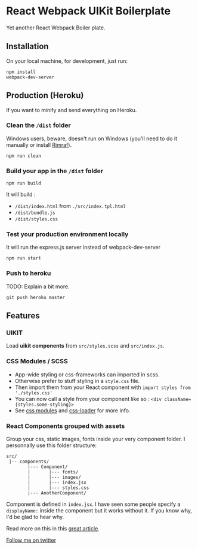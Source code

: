 # React Webpack UIKit Boilerplate

Yet another React Webpack Boiler plate.

## Installation
On your local machine, for development, just run:

	npm install
	webpack-dev-server

## Production (Heroku)
If you want to minify and send everything on Heroku.

### Clean the `/dist` folder
Windows users, beware, doesn't run on Windows (you'll need to do it manually or install [Rimraf](https://github.com/isaacs/rimraf)).

	npm run clean

### Build your app in the `/dist` folder

	npm run build

It will build :
+ `/dist/index.html` from `./src/index.tpl.html`
+ `/dist/bundle.js`
+ `/dist/styles.css`

### Test your production environment locally
It will run the express.js server instead of webpack-dev-server

	npm run start

### Push to heroku
TODO: Explain a bit more.

	git push heroku master

## Features
### UIKIT
Load __uikit components__ from `src/styles.scss` and `src/index.js`.

### CSS Modules / SCSS
+ App-wide styling or css-frameworks can imported in scss.
+ Otherwise prefer to stuff styling in a `style.css` file.
+ Then import them from your React component with `import styles from './styles.css'`
+ You can now call a style from your component like so : `<div className={styles.some-styling}>`
+ See [css modules](https://github.com/css-modules/css-modules) and [css-loader](https://github.com/webpack/css-loader) for more info.

### React Components grouped with assets
Group your css, static images, fonts inside your very component folder.
I personnally use this folder structure:

	src/
	 |-- components/
	 		|--- Component/
			|		|--- fonts/
			|		|--- images/
	 		|		|--- index.jsx
	 		|		|--- styles.css
	 		|--- AnotherComponent/

Component is defined in `index.jsx`. I have seen some people specify a `displayName:` inside the component but it works without it. If you know why, I'd be glad to hear why.

Read more on this in this [great article](https://simonsmith.io/using-webpack-to-build-react-components-and-their-assets/).

[Follow me on twitter](https://twitter.com/@seb_nicolaidis)
